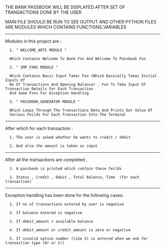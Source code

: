 THE BANK PASSBOOK WILL BE DISPLAYED AFTER SET OF TRANSACTIONS DONE BY THE USER

MAIN FILE SHOULD BE RUN TO SEE OUTPUT AND OTHER PYTHON FILES ARE MODULES WHICH CONTAINS FUNCTIONS,VARIABLES 

_______________________________________________________________________________________________________________

Modules in this project are :


      1. " WELCOME_ARTS MODULE " 
      
      Which Contains Welcome To Bank Fxn And Welcome To Passbook Fxn

      2. " IMP_FXNS MODULE "
      
      Which Contains Basic Input Taker Fxn (Which Basically Takes Initial Inputs Of
      No Of Transactions And Opening Balance) , Fxn To Take Input Of Transaction Details For Each Transaction
      And Some Fxns For Exception Handling

      3. " PASSBOOK_GENERATOR MODULE " 
      
      Which Loops Through The Transactions Data And Prints Out Value Of
      Various Feilds For Each Transaction Into The Terminal 
      
_______________________________________________________________________________________________________________

After which for each transaction :

      1. The user is asked whether he wants to credit / debit

      2. And also the amount is taken as input

______________________________________________________________________________________________

After all the transactions are completed , 

      1. A passbook is printed which contain these feilds

      2. Status , Credit , Debit , Total balance, Time  (for each transaction)
      
_____________________________________________________________________________________________

Exception handling has been done for the following cases:

      1. If no of transactions entered by user is negative

      2. If balance entered is negative

      3. If debit_amount > available balance

      4. If debit_amount or credit_amount is zero or negative

      5. If invalid option number (like 3) is entered when we ask for transaction type (Dr or Cr)
